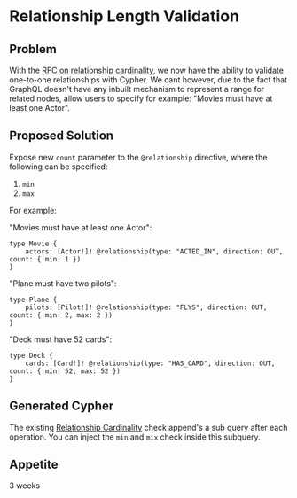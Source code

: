 # Relationship Length Validation

## Problem

With the [RFC on relationship cardinality](https://github.com/neo4j/graphql/blob/dev/docs/rfcs/rfc-003-relationship-cardinality.md), we now have the ability to validate one-to-one relationships with Cypher. We cant however, due to the fact that GraphQL doesn't have any inbuilt mechanism to represent a range for related nodes, allow users to specify for example: "Movies must have at least one Actor".

## Proposed Solution

Expose new `count` parameter to the `@relationship` directive, where the following can be specified:

1. `min`
2. `max`

For example:

"Movies must have at least one Actor":

```gql
type Movie {
    actors: [Actor!]! @relationship(type: "ACTED_IN", direction: OUT, count: { min: 1 })
}
```

"Plane must have two pilots":

```gql
type Plane {
    pilots: [Pilot!]! @relationship(type: "FLYS", direction: OUT, count: { min: 2, max: 2 })
}
```

"Deck must have 52 cards":

```gql
type Deck {
    cards: [Card!]! @relationship(type: "HAS_CARD", direction: OUT, count: { min: 52, max: 52 })
}
```

## Generated Cypher

The existing [Relationship Cardinality](https://github.com/neo4j/graphql/blob/dev/docs/rfcs/rfc-003-relationship-cardinality.md) check append's a sub query after each operation. 
You can inject the `min` and `mix` check inside this subquery. 

## Appetite

3 weeks